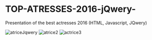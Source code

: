 # TOP-ATRESSES-2016-jQwery-
Presentation of the best actresses 2016 (HTML, Javascript, JQwery)

![atriceJqwery](https://user-images.githubusercontent.com/84315824/146131496-aed6da17-6aa7-43a8-9178-212630304b45.JPG)
![atrice2](https://user-images.githubusercontent.com/84315824/146131500-b6fe388d-6be5-4f72-9636-d06739fa7d1d.JPG)
![actrice3](https://user-images.githubusercontent.com/84315824/146131508-15564d9f-8cb6-4512-b71f-eb067073f54c.JPG)
